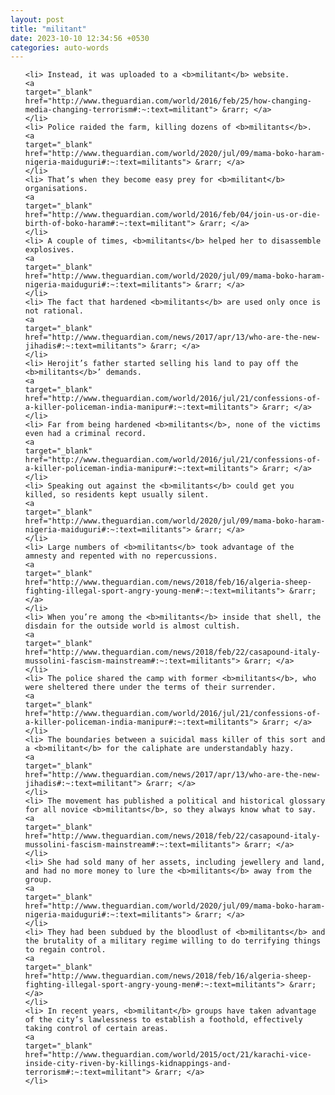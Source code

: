 ```yaml
---
layout: post
title: "militant"
date: 2023-10-10 12:34:56 +0530
categories: auto-words
---
```

<ol>

    <li> Instead, it was uploaded to a <b>militant</b> website.
    <a 
    target="_blank" 
    href="http://www.theguardian.com/world/2016/feb/25/how-changing-media-changing-terrorism#:~:text=militant"> &rarr; </a>
    </li>
    <li> Police raided the farm, killing dozens of <b>militants</b>.
    <a 
    target="_blank" 
    href="http://www.theguardian.com/world/2020/jul/09/mama-boko-haram-nigeria-maiduguri#:~:text=militants"> &rarr; </a>
    </li>
    <li> That’s when they become easy prey for <b>militant</b> organisations.
    <a 
    target="_blank" 
    href="http://www.theguardian.com/world/2016/feb/04/join-us-or-die-birth-of-boko-haram#:~:text=militant"> &rarr; </a>
    </li>
    <li> A couple of times, <b>militants</b> helped her to disassemble explosives.
    <a 
    target="_blank" 
    href="http://www.theguardian.com/world/2020/jul/09/mama-boko-haram-nigeria-maiduguri#:~:text=militants"> &rarr; </a>
    </li>
    <li> The fact that hardened <b>militants</b> are used only once is not rational.
    <a 
    target="_blank" 
    href="http://www.theguardian.com/news/2017/apr/13/who-are-the-new-jihadis#:~:text=militants"> &rarr; </a>
    </li>
    <li> Herojit’s father started selling his land to pay off the <b>militants</b>’ demands.
    <a 
    target="_blank" 
    href="http://www.theguardian.com/world/2016/jul/21/confessions-of-a-killer-policeman-india-manipur#:~:text=militants"> &rarr; </a>
    </li>
    <li> Far from being hardened <b>militants</b>, none of the victims even had a criminal record.
    <a 
    target="_blank" 
    href="http://www.theguardian.com/world/2016/jul/21/confessions-of-a-killer-policeman-india-manipur#:~:text=militants"> &rarr; </a>
    </li>
    <li> Speaking out against the <b>militants</b> could get you killed, so residents kept usually silent.
    <a 
    target="_blank" 
    href="http://www.theguardian.com/world/2020/jul/09/mama-boko-haram-nigeria-maiduguri#:~:text=militants"> &rarr; </a>
    </li>
    <li> Large numbers of <b>militants</b> took advantage of the amnesty and repented with no repercussions.
    <a 
    target="_blank" 
    href="http://www.theguardian.com/news/2018/feb/16/algeria-sheep-fighting-illegal-sport-angry-young-men#:~:text=militants"> &rarr; </a>
    </li>
    <li> When you’re among the <b>militants</b> inside that shell, the disdain for the outside world is almost cultish.
    <a 
    target="_blank" 
    href="http://www.theguardian.com/news/2018/feb/22/casapound-italy-mussolini-fascism-mainstream#:~:text=militants"> &rarr; </a>
    </li>
    <li> The police shared the camp with former <b>militants</b>, who were sheltered there under the terms of their surrender.
    <a 
    target="_blank" 
    href="http://www.theguardian.com/world/2016/jul/21/confessions-of-a-killer-policeman-india-manipur#:~:text=militants"> &rarr; </a>
    </li>
    <li> The boundaries between a suicidal mass killer of this sort and a <b>militant</b> for the caliphate are understandably hazy.
    <a 
    target="_blank" 
    href="http://www.theguardian.com/news/2017/apr/13/who-are-the-new-jihadis#:~:text=militant"> &rarr; </a>
    </li>
    <li> The movement has published a political and historical glossary for all novice <b>militants</b>, so they always know what to say.
    <a 
    target="_blank" 
    href="http://www.theguardian.com/news/2018/feb/22/casapound-italy-mussolini-fascism-mainstream#:~:text=militants"> &rarr; </a>
    </li>
    <li> She had sold many of her assets, including jewellery and land, and had no more money to lure the <b>militants</b> away from the group.
    <a 
    target="_blank" 
    href="http://www.theguardian.com/world/2020/jul/09/mama-boko-haram-nigeria-maiduguri#:~:text=militants"> &rarr; </a>
    </li>
    <li> They had been subdued by the bloodlust of <b>militants</b> and the brutality of a military regime willing to do terrifying things to regain control.
    <a 
    target="_blank" 
    href="http://www.theguardian.com/news/2018/feb/16/algeria-sheep-fighting-illegal-sport-angry-young-men#:~:text=militants"> &rarr; </a>
    </li>
    <li> In recent years, <b>militant</b> groups have taken advantage of the city’s lawlessness to establish a foothold, effectively taking control of certain areas.
    <a 
    target="_blank" 
    href="http://www.theguardian.com/world/2015/oct/21/karachi-vice-inside-city-riven-by-killings-kidnappings-and-terrorism#:~:text=militant"> &rarr; </a>
    </li>